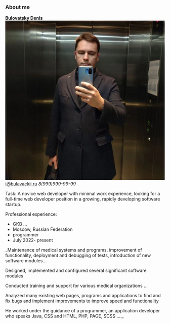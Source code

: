 ### About me

**Bulovatsky Denis**
![Alt text](image.png)
[i@bulavackii.ru](i@bulavackii.ru)
_8(999)999-99-99_

Task: A novice web developer with minimal work experience, looking for a full-time web developer position in a growing, rapidly developing software startup.

Professional experience:

- GKB ... 
- Moscow, Russian Federation
- programmer
- July 2022- present

_Maintenance of medical systems and programs, improvement of functionality, deployment and debugging of tests, introduction of new software modules...

Designed, implemented and configured several significant software modules

Conducted training and support for various medical organizations ...

Analyzed many existing web pages, programs and applications to find and fix bugs and implement improvements to improve speed and functionality

He worked under the guidance of a programmer, an application developer who speaks Java, CSS and HTML, PHP, PAGE, SCSS
...._

